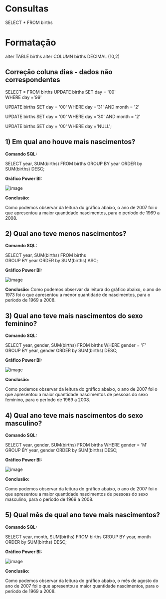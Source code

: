 # Consultas

SELECT * FROM births

# Formatação
alter TABLE births alter COLUMN  births DECIMAL (10,2)

## Correção coluna dias - dados não correspondentes

SELECT * FROM births
UPDATE  births
SET day = '00'  
WHERE day ='99'

UPDATE  births
SET day = '00' 
WHERE day ='31' AND month = '2'

UPDATE  births
SET day = '00' 
WHERE day ='30' AND month = '2'

UPDATE  births
SET day = '00' 
WHERE day ='NULL';


## 1) Em qual ano houve mais nascimentos?

**Comando SQL:**

SELECT year, SUM(births) FROM births
GROUP BY year
ORDER by SUM(births) DESC;

**Gráfico Power BI:**

![image](https://user-images.githubusercontent.com/101679147/158906230-1578cf30-d5cb-40df-98b4-e2a3fb0a9e52.png)

**Conclusão:**

Como podemos observar da leitura do gráfico abaixo, o ano de 2007 foi o que apresentou a maior quantidade nascimentos, para o período de 1969 a 2008.


## 2) Qual ano teve menos nascimentos?

**Comando SQL:**

SELECT year, SUM(births) FROM births   
GROUP BY year
ORDER by SUM(births) ASC;

**Gráfico Power BI:**

![image](https://user-images.githubusercontent.com/101679147/158906557-f492e1f5-ab7f-426d-b465-0fca75bcfe22.png)


**Conclusão:**
Como podemos observar da leitura do gráfico abaixo, o ano de 1973 foi o que apresentou a menor quantidade de nascimentos, para o período de 1969 a 2008.


## 3) Qual ano teve mais nascimentos do sexo feminino? 

**Comando SQL:**

SELECT year, gender, SUM(births) FROM births
WHERE gender = 'F'
GROUP BY year, gender
ORDER by SUM(births) DESC;

**Gráfico Power BI:**

![image](https://user-images.githubusercontent.com/101679147/158906610-f0852aeb-46ff-4602-803e-3a6c4591c812.png)


**Conclusão:**

Como podemos observar da leitura do gráfico abaixo, o ano de 2007 foi o que apresentou a maior quantidade nascimentos de pessoas do sexo feminino, para o período de 1969 a 2008.


## 4) Qual ano teve mais nascimentos do sexo masculino?

**Comando SQL:**

SELECT year, gender, SUM(births) FROM births
WHERE gender = 'M'
GROUP BY year, gender
ORDER by SUM(births) DESC;

**Gráfico Power BI:**

![image](https://user-images.githubusercontent.com/101679147/158906642-1fea8ad4-2b32-41fe-ba68-a3e6f3114aac.png)

**Conclusão:**

Como podemos observar da leitura do gráfico abaixo, o ano de 2007 foi o que apresentou a maior quantidade nascimentos de pessoas do sexo masculino, para o período de 1969 a 2008.


## 5) Qual mês de qual ano teve mais nascimentos?

**Comando SQL:**

SELECT year, month, SUM(births) FROM births
GROUP BY year, month
ORDER by SUM(births) DESC;

**Gráfico Power BI:**

![image](https://user-images.githubusercontent.com/101679147/158906721-5eb7fa5d-0941-44e8-a666-ab59fdba350f.png)


**Conclusão:**

Como podemos observar da leitura do gráfico abaixo, o mês de agosto do ano de 2007 foi o que apresentou a maior quantidade nascimentos, para o período de 1969 a 2008.

